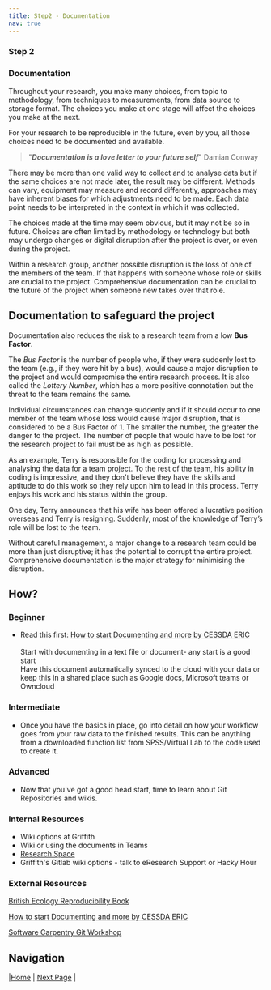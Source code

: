 ```yaml
---
title: Step2 - Documentation
nav: true
---
```



### Step 2

### Documentation

          
Throughout your research, you make many choices, from topic to methodology, from techniques to measurements, from data source to storage format. The choices you make at one stage will affect the choices you make at the next.  

For your research to be reproducible in the future, even by you, all those choices need to be documented and available. 

> "***Documentation is a love letter to your future self***" Damian Conway

There may be more than one valid way to collect and to analyse data but if the same choices are not made later, the result may be different. Methods can vary, equipment may measure and record differently, approaches may have inherent biases for which adjustments need to be made. Each data point needs to be interpreted in the context in which it was collected. 

The choices made at the time may seem obvious, but it may not be so in future. Choices are often limited by methodology or technology but both may undergo changes or digital disruption after the project is over, or even during the project.  

Within a research group, another possible disruption is the loss of one of the members of the team. If that happens with someone whose role or skills are crucial to the project. Comprehensive documentation can be crucial to the future of the project when someone new takes over that role. 

## Documentation to safeguard the project

Documentation also reduces the risk to a research team from a low **Bus Factor**. 

The *Bus Factor* is the number of people who, if they were suddenly lost to the team (e.g., if they were hit by a bus), would cause a major disruption to the project and would compromise the entire research process. It is also called the *Lottery Number*, which has a more positive connotation but the threat to the team remains the same.  

Individual circumstances can change suddenly and if it should occur to one member of the team whose loss would cause major disruption, that is considered to be a Bus Factor of 1. The smaller the number, the greater the danger to the project. The number of people that would have to be lost for the research project to fail must be as high as possible. 

As an example, Terry is responsible for the coding for processing and analysing the data for a team project. To the rest of the team, his ability in coding is impressive, and they don't believe they have the skills and aptitude to do this work so they rely upon him to lead in this process. Terry enjoys his work and his status within the group. 

One day, Terry announces that his wife has been offered a lucrative position overseas and Terry is resigning. Suddenly, most of the knowledge of Terry’s role will be lost to the team.  

Without careful management, a major change to a research team could be more than just disruptive; it has the potential to corrupt the entire project. Comprehensive documentation is the major strategy for minimising the disruption. 




## How?

### Beginner 
* Read this first: [How to start Documenting and more by CESSDA ERIC](https://www.cessda.eu/Training/Training-Resources/Library/Data-Management-Expert-Guide/2.-Organise-Document/Documentation-and-metadata)<br/><br/>Start with documenting in a text file or document- any start is a good start<br/> Have this document automatically synced to the cloud with your data or keep this in a shared place such as Google docs, Microsoft teams or Owncloud

### Intermediate
* Once you have the basics in place, go into detail on how your workflow goes from your raw data to the finished results. This can be anything from a downloaded function list from SPSS/Virtual Lab to the code used to create it. 

### Advanced
* Now that you've got a good head start, time to learn about Git Repositories and wikis.  

### Internal Resources
* Wiki options at Griffith
* Wiki or using the documents in Teams
* [Research Space](https://research-storage.griffith.edu.au/)
* Griffith's Gitlab wiki options - talk to eResearch Support or Hacky Hour

### External Resources
[British Ecology Reproducibility Book](https://www.britishecologicalsociety.org/wp-content/uploads/2017/12/guide-to-reproducible-code.pdf)

[How to start Documenting and more by CESSDA ERIC](https://www.cessda.eu/Training/Training-Resources/Library/Data-Management-Expert-Guide/2.-Organise-Document/Documentation-and-metadata)

[Software Carpentry Git Workshop](https://swcarpentry.github.io/git-novice/)

## Navigation



|[Home](https://guereslib.github.io/Reproducible-Research-Things/)  |  [Next Page](https://guereslib.github.io/Reproducible-Research-Things/Step2Naming) |



